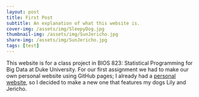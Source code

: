 ```yaml
---
layout: post
title: First Post
subtitle: An explanation of what this website is.
cover-img: /assets/img/SleepyDog.jpg
thumbnail-img: /assets/img/SunJericho.jpg
share-img: /assets/img/SunJericho.jpg
tags: [test]
---
```


This website is for a class project in BIOS 823: Statistical Programming for Big Data at Duke University. For our first assignment we had to make our own personal website using GitHub pages; I already had a [personal website](https://joekrinke15.github.io/), so I decided to make a new one that features my dogs Lily and Jericho.
